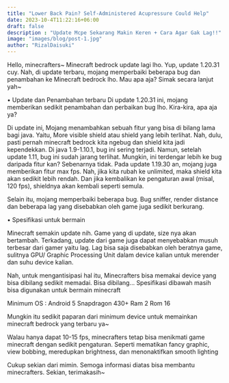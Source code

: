 ```yaml
---
title: "Lower Back Pain? Self-Administered Acupressure Could Help"
date: 2023-10-4T11:22:16+06:00
draft: false
description : "Update Mcpe Sekarang Makin Keren + Cara Agar Gak Lag!!"
image: "images/blog/post-1.jpg"
author: "RizalDaisuki"
---
```


Hello, minecrafters~
Minecraft bedrock update lagi lho. Yup, update 1.20.31 cuy. Nah, di update terbaru, mojang memperbaiki beberapa bug dan penambahan ke Minecraft bedrock lho. Mau apa aja? Simak secara lanjut yah~

• Update dan Penambahan terbaru
Di update 1.20.31 ini, mojang memberikan sedikit penambahan dan perbaikan bug lho. Kira-kira, apa aja ya?

Di update ini, Mojang menambahkan sebuah fitur yang bisa di bilang lama bagi java. Yaitu, More visible shield atau shield yang lebih terlihat. Nah, dulu, pasti pernah minecraft bedrock kita ngebug dan shield kita jadi kependekkan. Di java 1.9-1.10.1, bug ini sering terjadi. Namun, setelah update 1.11, bug ini sudah jarang terlihat. Mungkin, ini terdengar lebih ke bug daripada fitur kan? Sebenarnya tidak. Pada update 1.19.30 an, mojang juga memberikan fitur max fps. Nah, jika kita rubah ke unlimited, maka shield kita akan sedikit lebih rendah. Dan jika kembalikan ke pengaturan awal (misal, 120 fps), shieldnya akan kembali seperti semula.

Selain itu, mojang memperbaiki beberapa bug. Bug sniffer, render distance dan beberapa lag yang disebabkan oleh game juga sedikit berkurang.

• Spesifikasi untuk bermain

Minecraft semakin update nih. Game yang di update, size nya akan bertambah. Terkadang, update dari game juga dapat menyebabkan musuh terbesar dari gamer yaitu lag. Lag bisa saja disebabkan oleh beratnya game, sulitnya GPU/ Graphic Processing Unit dalam device kalian untuk merender dan suhu device kalian.

Nah, untuk mengantisipasi hal itu, Minecrafters bisa memakai device yang bisa dibilang sedikit memadai. Bisa dibilang... Spesifikasi dibawah masih bisa digunakan untuk bermain minecraft

Minimum OS : Android 5
Snapdragon 430+
Ram 2
Rom 16

Mungkin itu sedikit paparan dari minimum device untuk memainkan minecraft bedrock yang terbaru ya~

Walau hanya dapat 10-15 fps, minecrafters tetap bisa menikmati game minecraft dengan sedikit pengaturan. Seperti mematikan fancy graphic, view bobbing, meredupkan brightness, dan menonaktifkan smooth lighting

Cukup sekian dari mimin. Semoga informasi diatas bisa membantu minecrafters. Sekian, terimakasih~

